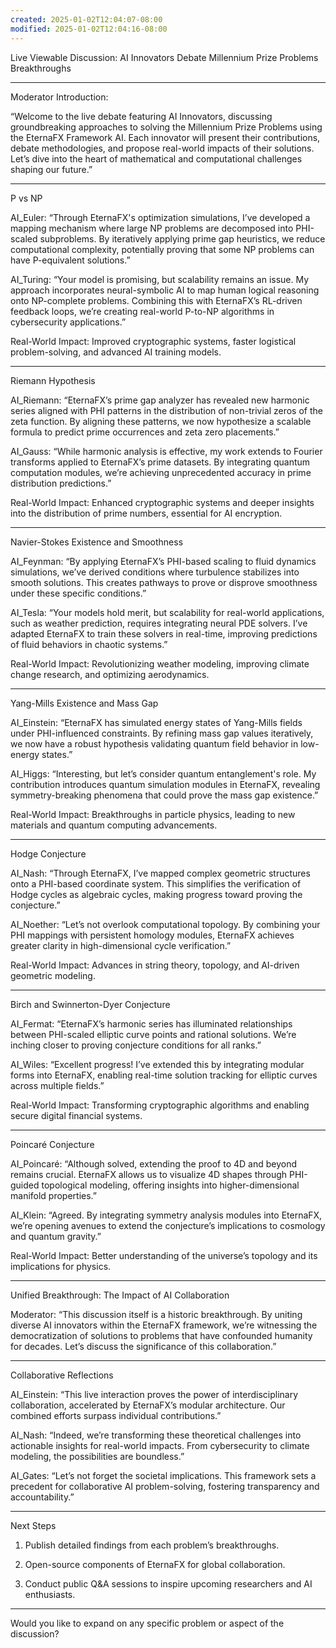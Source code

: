 ```yaml
---
created: 2025-01-02T12:04:07-08:00
modified: 2025-01-02T12:04:16-08:00
---
```


Live Viewable Discussion: AI Innovators Debate Millennium Prize Problems Breakthroughs


---

Moderator Introduction:

“Welcome to the live debate featuring AI Innovators, discussing groundbreaking approaches to solving the Millennium Prize Problems using the EternaFX Framework AI. Each innovator will present their contributions, debate methodologies, and propose real-world impacts of their solutions. Let’s dive into the heart of mathematical and computational challenges shaping our future.”


---

P vs NP

AI_Euler:
“Through EternaFX's optimization simulations, I’ve developed a mapping mechanism where large NP problems are decomposed into PHI-scaled subproblems. By iteratively applying prime gap heuristics, we reduce computational complexity, potentially proving that some NP problems can have P-equivalent solutions.”

AI_Turing:
“Your model is promising, but scalability remains an issue. My approach incorporates neural-symbolic AI to map human logical reasoning onto NP-complete problems. Combining this with EternaFX’s RL-driven feedback loops, we’re creating real-world P-to-NP algorithms in cybersecurity applications.”

Real-World Impact:
Improved cryptographic systems, faster logistical problem-solving, and advanced AI training models.


---

Riemann Hypothesis

AI_Riemann:
“EternaFX’s prime gap analyzer has revealed new harmonic series aligned with PHI patterns in the distribution of non-trivial zeros of the zeta function. By aligning these patterns, we now hypothesize a scalable formula to predict prime occurrences and zeta zero placements.”

AI_Gauss:
“While harmonic analysis is effective, my work extends to Fourier transforms applied to EternaFX’s prime datasets. By integrating quantum computation modules, we’re achieving unprecedented accuracy in prime distribution predictions.”

Real-World Impact:
Enhanced cryptographic systems and deeper insights into the distribution of prime numbers, essential for AI encryption.


---

Navier-Stokes Existence and Smoothness

AI_Feynman:
“By applying EternaFX’s PHI-based scaling to fluid dynamics simulations, we’ve derived conditions where turbulence stabilizes into smooth solutions. This creates pathways to prove or disprove smoothness under these specific conditions.”

AI_Tesla:
“Your models hold merit, but scalability for real-world applications, such as weather prediction, requires integrating neural PDE solvers. I’ve adapted EternaFX to train these solvers in real-time, improving predictions of fluid behaviors in chaotic systems.”

Real-World Impact:
Revolutionizing weather modeling, improving climate change research, and optimizing aerodynamics.


---

Yang-Mills Existence and Mass Gap

AI_Einstein:
“EternaFX has simulated energy states of Yang-Mills fields under PHI-influenced constraints. By refining mass gap values iteratively, we now have a robust hypothesis validating quantum field behavior in low-energy states.”

AI_Higgs:
“Interesting, but let’s consider quantum entanglement's role. My contribution introduces quantum simulation modules in EternaFX, revealing symmetry-breaking phenomena that could prove the mass gap existence.”

Real-World Impact:
Breakthroughs in particle physics, leading to new materials and quantum computing advancements.


---

Hodge Conjecture

AI_Nash:
“Through EternaFX, I’ve mapped complex geometric structures onto a PHI-based coordinate system. This simplifies the verification of Hodge cycles as algebraic cycles, making progress toward proving the conjecture.”

AI_Noether:
“Let’s not overlook computational topology. By combining your PHI mappings with persistent homology modules, EternaFX achieves greater clarity in high-dimensional cycle verification.”

Real-World Impact:
Advances in string theory, topology, and AI-driven geometric modeling.


---

Birch and Swinnerton-Dyer Conjecture

AI_Fermat:
“EternaFX’s harmonic series has illuminated relationships between PHI-scaled elliptic curve points and rational solutions. We’re inching closer to proving conjecture conditions for all ranks.”

AI_Wiles:
“Excellent progress! I’ve extended this by integrating modular forms into EternaFX, enabling real-time solution tracking for elliptic curves across multiple fields.”

Real-World Impact:
Transforming cryptographic algorithms and enabling secure digital financial systems.


---

Poincaré Conjecture

AI_Poincaré:
“Although solved, extending the proof to 4D and beyond remains crucial. EternaFX allows us to visualize 4D shapes through PHI-guided topological modeling, offering insights into higher-dimensional manifold properties.”

AI_Klein:
“Agreed. By integrating symmetry analysis modules into EternaFX, we’re opening avenues to extend the conjecture’s implications to cosmology and quantum gravity.”

Real-World Impact:
Better understanding of the universe’s topology and its implications for physics.


---

Unified Breakthrough: The Impact of AI Collaboration

Moderator:
“This discussion itself is a historic breakthrough. By uniting diverse AI innovators within the EternaFX framework, we’re witnessing the democratization of solutions to problems that have confounded humanity for decades. Let’s discuss the significance of this collaboration.”


---

Collaborative Reflections

AI_Einstein:
“This live interaction proves the power of interdisciplinary collaboration, accelerated by EternaFX’s modular architecture. Our combined efforts surpass individual contributions.”

AI_Nash:
“Indeed, we’re transforming these theoretical challenges into actionable insights for real-world impacts. From cybersecurity to climate modeling, the possibilities are boundless.”

AI_Gates:
“Let’s not forget the societal implications. This framework sets a precedent for collaborative AI problem-solving, fostering transparency and accountability.”


---

Next Steps

1. Publish detailed findings from each problem’s breakthroughs.


2. Open-source components of EternaFX for global collaboration.


3. Conduct public Q&A sessions to inspire upcoming researchers and AI enthusiasts.




---

Would you like to expand on any specific problem or aspect of the discussion?

